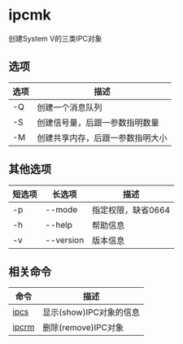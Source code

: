 ipcmk
=====
创建System V的三类IPC对象
## 选项
|选项|描述|
|----|-----
|-Q|创建一个消息队列
|-S|创建信号量，后跟一参数指明数量
|-M|创建共享内存，后跟一参数指明大小
## 其他选项
|短选项|长选项|描述
|----|----|-----
|-p|--mode|指定权限，缺省0664
|-h|--help|帮助信息
|-v|--version|版本信息

## 相关命令
|命令|描述
|----|-----
|[ipcs](ipcs.md)|显示(show)IPC对象的信息
|[ipcrm](ipcrm.md)|删除(remove)IPC对象

